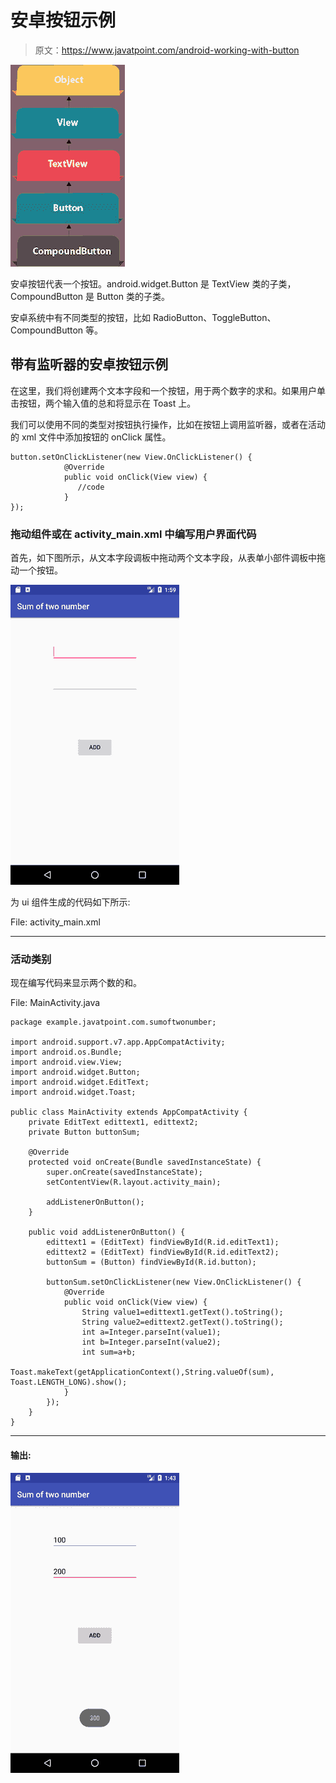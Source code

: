 # 安卓按钮示例

> 原文：<https://www.javatpoint.com/android-working-with-button>

![android button](img/5fd174d01bbe065436b344ef2db7ccc1.png)

安卓按钮代表一个按钮。android.widget.Button 是 TextView 类的子类，CompoundButton 是 Button 类的子类。

安卓系统中有不同类型的按钮，比如 RadioButton、ToggleButton、CompoundButton 等。

## 带有监听器的安卓按钮示例

在这里，我们将创建两个文本字段和一个按钮，用于两个数字的求和。如果用户单击按钮，两个输入值的总和将显示在 Toast 上。

我们可以使用不同的类型对按钮执行操作，比如在按钮上调用监听器，或者在活动的 xml 文件中添加按钮的 onClick 属性。

```
button.setOnClickListener(new View.OnClickListener() {
            @Override
            public void onClick(View view) {
               //code
            }
});

```

### 拖动组件或在 activity_main.xml 中编写用户界面代码

首先，如下图所示，从文本字段调板中拖动两个文本字段，从表单小部件调板中拖动一个按钮。

![android button example](img/8f7d86fb8ebbf12d4f5f63a89bd7cbb3.png)

为 ui 组件生成的代码如下所示:

File: activity_main.xml

* * *

### 活动类别

现在编写代码来显示两个数的和。

File: MainActivity.java

```
package example.javatpoint.com.sumoftwonumber;

import android.support.v7.app.AppCompatActivity;
import android.os.Bundle;
import android.view.View;
import android.widget.Button;
import android.widget.EditText;
import android.widget.Toast;

public class MainActivity extends AppCompatActivity {
    private EditText edittext1, edittext2;
    private Button buttonSum;

    @Override
    protected void onCreate(Bundle savedInstanceState) {
        super.onCreate(savedInstanceState);
        setContentView(R.layout.activity_main);

        addListenerOnButton();
    }

    public void addListenerOnButton() {
        edittext1 = (EditText) findViewById(R.id.editText1);
        edittext2 = (EditText) findViewById(R.id.editText2);
        buttonSum = (Button) findViewById(R.id.button);

        buttonSum.setOnClickListener(new View.OnClickListener() {
            @Override
            public void onClick(View view) {
                String value1=edittext1.getText().toString();
                String value2=edittext2.getText().toString();
                int a=Integer.parseInt(value1);
                int b=Integer.parseInt(value2);
                int sum=a+b;
                Toast.makeText(getApplicationContext(),String.valueOf(sum), Toast.LENGTH_LONG).show();
            }
        });
    }
}

```

* * *

#### 输出:

![android button example 2](img/11280f17847338d22574806470e433bc.png)